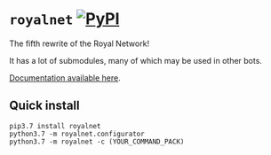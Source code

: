 # `royalnet` [![PyPI](https://img.shields.io/pypi/v/royalnet.svg)](https://pypi.org/project/royalnet/)

The fifth rewrite of the Royal Network!

It has a lot of submodules, many of which may be used in other bots.

[Documentation available here](https://royal-games.github.io/royalnet/html/index.html).

## Quick install

```
pip3.7 install royalnet
python3.7 -m royalnet.configurator
python3.7 -m royalnet -c (YOUR_COMMAND_PACK)
```